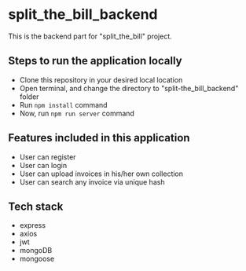 # split_the_bill_backend

This is the backend part for "split_the_bill" project.

## Steps to run the application locally
* Clone this repository in your desired local location
* Open terminal, and change the directory to "split-the_bill_backend" folder
* Run ```npm install``` command
* Now, run ```npm run server``` command

## Features included in this application
* User can register
* User can login
* User can upload invoices in his/her own collection
* User can search any invoice via unique hash

## Tech stack
* express
* axios
* jwt
* mongoDB
* mongoose
